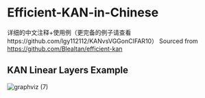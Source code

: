 # Efficient-KAN-in-Chinese
详细的中文注释+使用例（更完备的例子请查看https://github.com/lgy112112/KANvsVGGonCIFAR10）
Sourced from https://github.com/Blealtan/efficient-kan

## KAN Linear Layers Example
![graphviz (7)](https://github.com/lgy112112/Efficient-KAN-in-Chinese/assets/144128974/bb7ec683-6fa9-447c-88ba-91356c73e1f5)
